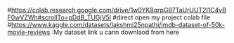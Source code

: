 #https://colab.research.google.com/drive/1w0YK8qrpG97TaUrUUT2I1C4vBF0wVZWh#scrollTo=pDdB_TUGjV5l #direct open my project colab file
#https://www.kaggle.com/datasets/lakshmi25npathi/imdb-dataset-of-50k-movie-reviews :My dataset link u cann downlaod from here
